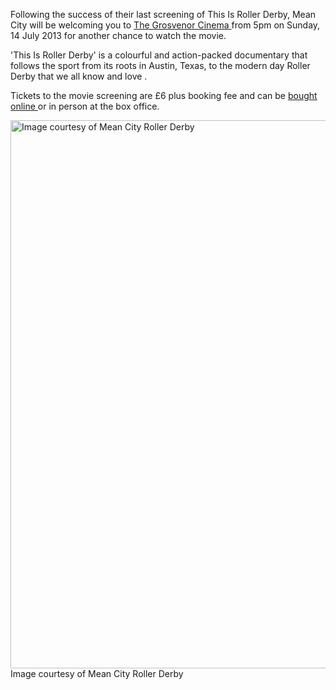 <html><body><p>Following the success of their last screening of This Is Roller Derby, Mean City will be welcoming you to <a title="The Grosvenor Cinema website" href="http://www.grosvenorcafe.co.uk/cinema.php" target="_blank">The Grosvenor Cinema </a>from 5pm on Sunday, 14 July 2013 for another chance to watch the movie.

'This Is Roller Derby' is a colourful and action-packed documentary that follows the sport from its roots in Austin, Texas, to the modern day Roller Derby that we all know and love .

Tickets to the movie screening are £6 plus booking fee and can be <a title="Buy Tickets Online" href="http://grosvenorsales.clients.newmanonline.org.uk/book/add?what=fpizsl&amp;venue_id=Gro" target="_blank">bought online </a>or in person at the box office.

<a href="http://scottishrollerderbyblog.com/2013/07/this-is-roller-derby-poster.jpg"><img class="size-full wp-image-2786" alt="Image courtesy of Mean City Roller Derby" src="http://scottishrollerderbyblog.com/2013/07/this-is-roller-derby-poster.jpg" width="614" height="877"></a> Image courtesy of Mean City Roller Derby</p></body></html>
